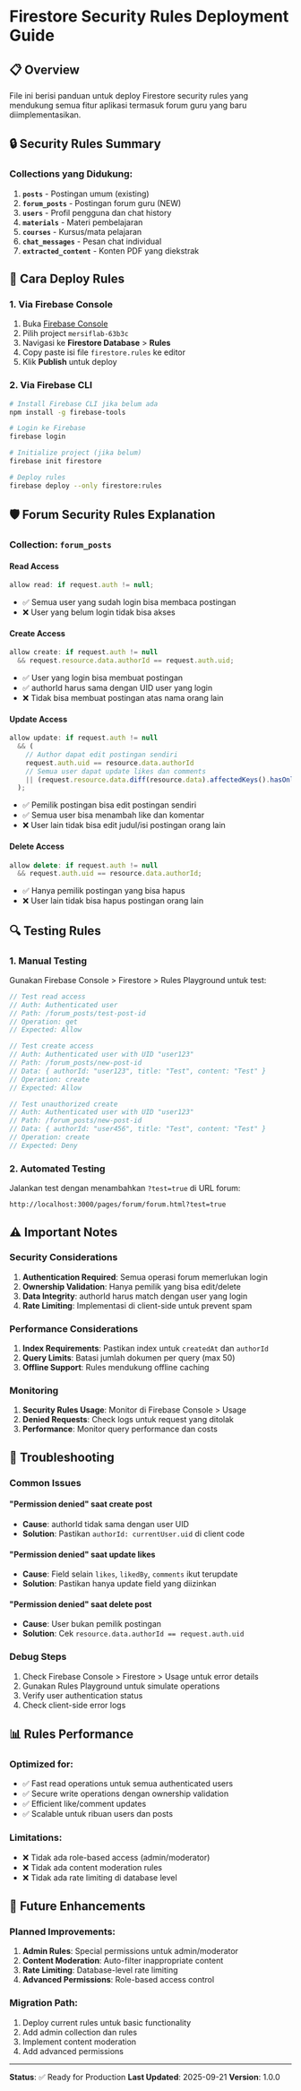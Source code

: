 # Firestore Security Rules Deployment Guide

## 📋 Overview
File ini berisi panduan untuk deploy Firestore security rules yang mendukung semua fitur aplikasi termasuk forum guru yang baru diimplementasikan.

## 🔒 Security Rules Summary

### Collections yang Didukung:
1. **`posts`** - Postingan umum (existing)
2. **`forum_posts`** - Postingan forum guru (NEW)
3. **`users`** - Profil pengguna dan chat history
4. **`materials`** - Materi pembelajaran
5. **`courses`** - Kursus/mata pelajaran
6. **`chat_messages`** - Pesan chat individual
7. **`extracted_content`** - Konten PDF yang diekstrak

## 🚀 Cara Deploy Rules

### 1. Via Firebase Console
1. Buka [Firebase Console](https://console.firebase.google.com)
2. Pilih project `mersiflab-63b3c`
3. Navigasi ke **Firestore Database** > **Rules**
4. Copy paste isi file `firestore.rules` ke editor
5. Klik **Publish** untuk deploy

### 2. Via Firebase CLI
```bash
# Install Firebase CLI jika belum ada
npm install -g firebase-tools

# Login ke Firebase
firebase login

# Initialize project (jika belum)
firebase init firestore

# Deploy rules
firebase deploy --only firestore:rules
```

## 🛡️ Forum Security Rules Explanation

### Collection: `forum_posts`

#### Read Access
```javascript
allow read: if request.auth != null;
```
- ✅ Semua user yang sudah login bisa membaca postingan
- ❌ User yang belum login tidak bisa akses

#### Create Access
```javascript
allow create: if request.auth != null 
  && request.resource.data.authorId == request.auth.uid;
```
- ✅ User yang login bisa membuat postingan
- ✅ authorId harus sama dengan UID user yang login
- ❌ Tidak bisa membuat postingan atas nama orang lain

#### Update Access
```javascript
allow update: if request.auth != null 
  && (
    // Author dapat edit postingan sendiri
    request.auth.uid == resource.data.authorId
    // Semua user dapat update likes dan comments
    || (request.resource.data.diff(resource.data).affectedKeys().hasOnly(['likes', 'likedBy', 'comments']))
  );
```
- ✅ Pemilik postingan bisa edit postingan sendiri
- ✅ Semua user bisa menambah like dan komentar
- ❌ User lain tidak bisa edit judul/isi postingan orang lain

#### Delete Access
```javascript
allow delete: if request.auth != null 
  && request.auth.uid == resource.data.authorId;
```
- ✅ Hanya pemilik postingan yang bisa hapus
- ❌ User lain tidak bisa hapus postingan orang lain

## 🔍 Testing Rules

### 1. Manual Testing
Gunakan Firebase Console > Firestore > Rules Playground untuk test:

```javascript
// Test read access
// Auth: Authenticated user
// Path: /forum_posts/test-post-id
// Operation: get
// Expected: Allow

// Test create access
// Auth: Authenticated user with UID "user123"
// Path: /forum_posts/new-post-id
// Data: { authorId: "user123", title: "Test", content: "Test" }
// Operation: create
// Expected: Allow

// Test unauthorized create
// Auth: Authenticated user with UID "user123"
// Path: /forum_posts/new-post-id
// Data: { authorId: "user456", title: "Test", content: "Test" }
// Operation: create
// Expected: Deny
```

### 2. Automated Testing
Jalankan test dengan menambahkan `?test=true` di URL forum:
```
http://localhost:3000/pages/forum/forum.html?test=true
```

## ⚠️ Important Notes

### Security Considerations
1. **Authentication Required**: Semua operasi forum memerlukan login
2. **Ownership Validation**: Hanya pemilik yang bisa edit/delete
3. **Data Integrity**: authorId harus match dengan user yang login
4. **Rate Limiting**: Implementasi di client-side untuk prevent spam

### Performance Considerations
1. **Index Requirements**: Pastikan index untuk `createdAt` dan `authorId`
2. **Query Limits**: Batasi jumlah dokumen per query (max 50)
3. **Offline Support**: Rules mendukung offline caching

### Monitoring
1. **Security Rules Usage**: Monitor di Firebase Console > Usage
2. **Denied Requests**: Check logs untuk request yang ditolak
3. **Performance**: Monitor query performance dan costs

## 🔧 Troubleshooting

### Common Issues

#### "Permission denied" saat create post
- **Cause**: authorId tidak sama dengan user UID
- **Solution**: Pastikan `authorId: currentUser.uid` di client code

#### "Permission denied" saat update likes
- **Cause**: Field selain `likes`, `likedBy`, `comments` ikut terupdate
- **Solution**: Pastikan hanya update field yang diizinkan

#### "Permission denied" saat delete post
- **Cause**: User bukan pemilik postingan
- **Solution**: Cek `resource.data.authorId == request.auth.uid`

### Debug Steps
1. Check Firebase Console > Firestore > Usage untuk error details
2. Gunakan Rules Playground untuk simulate operations
3. Verify user authentication status
4. Check client-side error logs

## 📊 Rules Performance

### Optimized for:
- ✅ Fast read operations untuk semua authenticated users
- ✅ Secure write operations dengan ownership validation
- ✅ Efficient like/comment updates
- ✅ Scalable untuk ribuan users dan posts

### Limitations:
- ❌ Tidak ada role-based access (admin/moderator)
- ❌ Tidak ada content moderation rules
- ❌ Tidak ada rate limiting di database level

## 🚀 Future Enhancements

### Planned Improvements:
1. **Admin Rules**: Special permissions untuk admin/moderator
2. **Content Moderation**: Auto-filter inappropriate content
3. **Rate Limiting**: Database-level rate limiting
4. **Advanced Permissions**: Role-based access control

### Migration Path:
1. Deploy current rules untuk basic functionality
2. Add admin collection dan rules
3. Implement content moderation
4. Add advanced permissions

---

**Status**: ✅ Ready for Production
**Last Updated**: 2025-09-21
**Version**: 1.0.0
